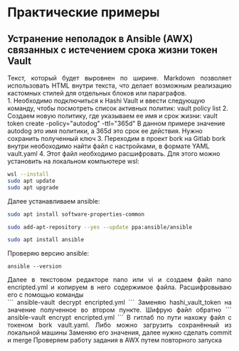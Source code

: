 # Практические примеры
## Устранение неполадок в Ansible (AWX) связанных с истечением срока жизни токен Vault
<div style="text-align: justify;">
Текст, который будет выровнен по ширине. Markdown позволяет использовать HTML внутри текста, что делает возможным реализацию кастомных стилей для отдельных блоков или параграфов.
</div>
1. Необходимо подключиться к Hashi Vault и ввести следующую команду, чтобы посмотреть список активных политик: vault policy list
2. Создаем новую политику, где указываем ее имя и срок жизни: vault token create -policy="autodog" -ttl="365d" В данном примере значение autodog это имя политики, а 365d это срок ее действия. Нужно сохранить полученный ключ
3. Переходим в проект bork на Gitlab bork внутри необоходимо найти файл с настройками, в формате YAML vault.yaml
4. Этот файл необходимо расшифровать. Для этого можно установить на локальном компьютере wsl:


```bash linenums="1"
wsl --install
sudo apt update
sudo apt upgrade
```
Далее устанавливаем ansible:
```bash linenums="1"
sudo apt install software-properties-common
```
```bash linenums="1"
sudo add-apt-repository --yes --update ppa:ansible/ansible
```
```bash linenums="1"
sudo apt install ansible
```
Проверяю версию ansible: 
```
ansible --version
```
<div style="text-align: justify;">
Далее в текстовом редакторе nano или vi и создаем файл nano encripted.yml и копируем в него содержимое файла.
Расшифровываю его с помощью команды
<div>
```
ansible-vault decrypt encripted.yml
```
Заменяю hashi_vault_token на значение полученное во втором пункте.
Шифрую файл обратно 
```
ansible-vault encrypt encripted.yml
```
В гитлаб по пути нахожу файл с токеном bork vault.yaml. Либо можно загрузить сохранённый из локальной машины
Заменяю его значения, далее нужно сделать commit и merge
Проверяем работу задания в AWX путем повторного запуска